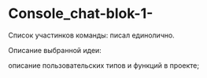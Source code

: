 # Console_chat-blok-1-

Список участинков команды: писал единолично.

Описание выбранной идеи:




описание пользовательских типов и функций в проекте;


